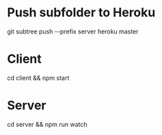 # Push subfolder to Heroku
git subtree push --prefix server heroku master

# Client
cd client && npm start

# Server
cd server && npm run watch